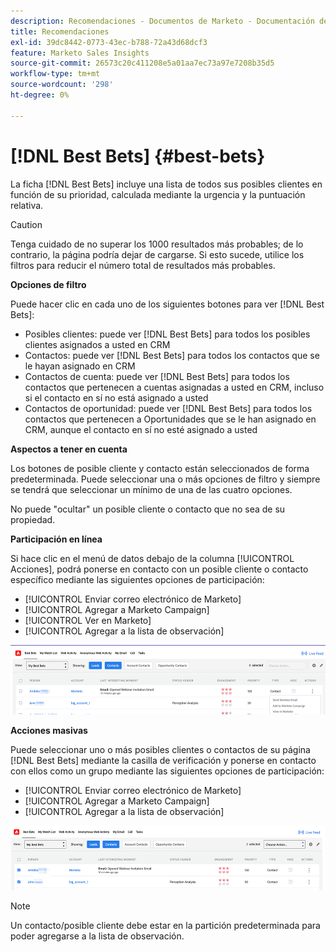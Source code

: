 ```yaml
---
description: Recomendaciones - Documentos de Marketo - Documentación del producto
title: Recomendaciones
exl-id: 39dc8442-0773-43ec-b788-72a43d68dcf3
feature: Marketo Sales Insights
source-git-commit: 26573c20c411208e5a01aa7ec73a97e7208b35d5
workflow-type: tm+mt
source-wordcount: '298'
ht-degree: 0%

---
```


# [!DNL Best Bets] {#best-bets}

La ficha [!DNL Best Bets] incluye una lista de todos sus posibles clientes en función de su prioridad, calculada mediante la urgencia y la puntuación relativa.

>[!CAUTION]
>
>Tenga cuidado de no superar los 1000 resultados más probables; de lo contrario, la página podría dejar de cargarse. Si esto sucede, utilice los filtros para reducir el número total de resultados más probables.

**Opciones de filtro**

Puede hacer clic en cada uno de los siguientes botones para ver [!DNL Best Bets]:

* Posibles clientes: puede ver [!DNL Best Bets] para todos los posibles clientes asignados a usted en CRM
* Contactos: puede ver [!DNL Best Bets] para todos los contactos que se le hayan asignado en CRM
* Contactos de cuenta: puede ver [!DNL Best Bets] para todos los contactos que pertenecen a cuentas asignadas a usted en CRM, incluso si el contacto en sí no está asignado a usted
* Contactos de oportunidad: puede ver [!DNL Best Bets] para todos los contactos que pertenecen a Oportunidades que se le han asignado en CRM, aunque el contacto en sí no esté asignado a usted

**Aspectos a tener en cuenta**

Los botones de posible cliente y contacto están seleccionados de forma predeterminada. Puede seleccionar una o más opciones de filtro y siempre se tendrá que seleccionar un mínimo de una de las cuatro opciones.

No puede &quot;ocultar&quot; un posible cliente o contacto que no sea de su propiedad.

**Participación en línea**

Si hace clic en el menú de datos debajo de la columna [!UICONTROL Acciones], podrá ponerse en contacto con un posible cliente o contacto específico mediante las siguientes opciones de participación:

* [!UICONTROL Enviar correo electrónico de Marketo]
* [!UICONTROL Agregar a Marketo Campaign]
* [!UICONTROL Ver en Marketo]
* [!UICONTROL Agregar a la lista de observación]

![](assets/best-bets-1.png)

**Acciones masivas**

Puede seleccionar uno o más posibles clientes o contactos de su página [!DNL Best Bets] mediante la casilla de verificación y ponerse en contacto con ellos como un grupo mediante las siguientes opciones de participación:

* [!UICONTROL Enviar correo electrónico de Marketo]
* [!UICONTROL Agregar a Marketo Campaign]
* [!UICONTROL Agregar a la lista de observación]

![](assets/best-bets-2.png)

>[!NOTE]
>
>Un contacto/posible cliente debe estar en la partición predeterminada para poder agregarse a la lista de observación.
